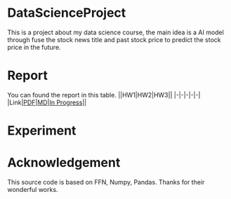 # DataScienceProject
This is a project about my data science course, the main idea is a AI model through fuse the stock news title and past stock price to predict the stock price in the future.

# Report

You can found the report in this table.
||HW1|HW2|HW3||
|-|-|-|-|-|
|Link|[PDF](./HWreport/HW1_109511068.pdf)|[MD](./HWreport/hw2.md)|[In Progress]()||


# Experiment

# Acknowledgement
This source code is based on FFN, Numpy, Pandas. Thanks for their wonderful works.